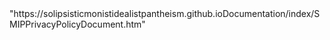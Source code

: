 <html>"https://solipsisticmonistidealistpantheism.github.ioDocumentation/index/SMIPPrivacyPolicyDocument.htm"</html>

